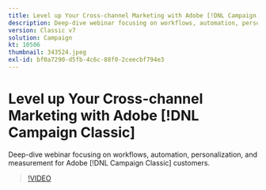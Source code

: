 ```yaml
---
title: Level up Your Cross-channel Marketing with Adobe [!DNL Campaign Classic]
description: Deep-dive webinar focusing on workflows, automation, personalization, and measurement for Adobe [!DNL Campaign Classic] customers.
version: Classic v7
solution: Campaign
kt: 10506
thumbnail: 343524.jpeg
exl-id: bf0a7290-d5fb-4c6c-88f0-2ceecbf794e3
---
```

# Level up Your Cross-channel Marketing with Adobe [!DNL Campaign Classic]

Deep-dive webinar focusing on workflows, automation, personalization, and measurement for Adobe [!DNL Campaign Classic] customers.

>[!VIDEO](https://video.tv.adobe.com/v/343524/?quality=12&learn=on)
